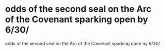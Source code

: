 # odds of the second seal on the Arc of the Covenant sparking open by 6/30/

odds of the second seal on the Arc of the Covenant sparking open by 6/30/